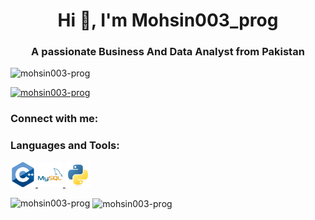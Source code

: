 <h1 align="center">Hi 👋, I'm Mohsin003_prog</h1>
<h3 align="center">A passionate Business And Data Analyst from Pakistan</h3>

<p align="left"> <img src="https://komarev.com/ghpvc/?username=mohsin003-prog&label=Profile%20views&color=0e75b6&style=flat" alt="mohsin003-prog" /> </p>

<p align="left"> <a href="https://github.com/ryo-ma/github-profile-trophy"><img src="https://github-profile-trophy.vercel.app/?username=mohsin003-prog" alt="mohsin003-prog" /></a> </p>

<h3 align="left">Connect with me:</h3>
<p align="left">
</p>

<h3 align="left">Languages and Tools:</h3>
<p align="left"> <a href="https://www.w3schools.com/cpp/" target="_blank" rel="noreferrer"> <img src="https://raw.githubusercontent.com/devicons/devicon/master/icons/cplusplus/cplusplus-original.svg" alt="cplusplus" width="40" height="40"/> </a> <a href="https://www.mysql.com/" target="_blank" rel="noreferrer"> <img src="https://raw.githubusercontent.com/devicons/devicon/master/icons/mysql/mysql-original-wordmark.svg" alt="mysql" width="40" height="40"/> </a> <a href="https://www.python.org" target="_blank" rel="noreferrer"> <img src="https://raw.githubusercontent.com/devicons/devicon/master/icons/python/python-original.svg" alt="python" width="40" height="40"/> </a> </p>

<p><img align="left" src="https://github-readme-stats.vercel.app/api/top-langs?username=mohsin003-prog&show_icons=true&locale=en&layout=compact" alt="mohsin003-prog" /></p>

<p>&nbsp;<img align="center" src="https://github-readme-stats.vercel.app/api?username=mohsin003-prog&show_icons=true&locale=en" alt="mohsin003-prog" /></p>

